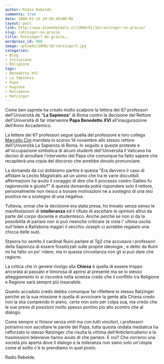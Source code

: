 ```yaml
---
author: Radio Rebelde
comments: true
date: 2008-01-16 20:50:44+00:00
layout: post
link: http://www.atomodelmale.it/2008/01/16/ratzinger-no-grazie/
slug: ratzinger-no-grazie
title: Ratzinger? No grazie….
wordpress_id: 908
image: uploads/2008/10/ratzinger3.jpg
categories:
- Blog
- Istruzione
- Religione
tags:
- Benedetto XVI
- La Sapienza
- Papa
- Ragione
- Ratisbona
- Ratzinger
---
```


Come ben saprete ha creato molto scalpore la lettera dei 67 professori dell'Università de "**La Sapienza**" di Roma contro la decisione del Rettore dell'Università di far intervenire **Papa Benedetto XVI** all'inaugurazione dell'Anno Accademico.

La lettere dei 67 professori segue quella del  professore e loro collega [Marcello Cini](http://www.aprileonline.info/5852/la-lettera-di-marcello-cini) mandata lo scorso 14 novembre allo stesso rettore dell'Università La Sapienza di Roma. In seguito a queste proteste e all'occupazione simbolica di alcuni studenti dell'Università il Vaticano ha deciso di annullare l'intervento del Papa che comunque ha fatto sapere che recapiterà una copia del discorso che avrebbe dovuto pronunciare.

La domanda da cui dobbiamo partire è questa "Era davvero il caso di affidare la Lectio Magistralis ad un uomo che tra le varie discutibili affermazioni ha avuto il coraggio di dire che Il processo contro Galileo fu ragionevole e giusto?" A questa domanda potrà rispondere solo il rettore, personalmente non riesco a trovare motivazioni ne a sostegno di una tesi positiva ne a sostegno di una negativa.

Tuttavia, ormai che la decisione era stata presa, ho trovato senza senso le manifestazioni di **intolleranza** ed il rifiuto di ascoltare le opinioni altrui da parte del corpo docente e studentesco. Anche perché se non si da la possibilità di parlare non si può neanche criticare (e vista l' ultima uscita sull'Islam a Ratisbona magari il vecchio Joseph ci avrebbe regalato una chicca delle sue).

Stasera ho sentito il cardinal  Ruini parlare al Tg2 che accusava i professori della Sapienza  di essere fossilizzati sulle proprie ideologie , e detto da Ruini mi ha fatto un po' ridere, ma in questa circostanza non gli si può dare che ragione.

La critica che in genere rivolgo alla **Chiesa** è quella di essere troppo ancorata al passato e timorosa di aprirsi al presente ma se lo stesso atteggiamento lo si riscontra nella scienza credo che il conflitto tra Religione e Ragione sarà sempre più insanabile.

Quanto accaduto credo debba comunque far riflettere lo stesso Ratzinger perché se la sua missione è quella di avvicinare la gente alla Chiesa credo non la stia compiendo in pieno, certo non solo per colpa sua, ma credo che le sue prese di posizioni molto spesso portino più allo scontro che al dialogo.

Come sempre si finisce senza vinti ma con tutti vincitori, i professori potranno non ascoltare le parole del Papa, tutta questa ondata mediatica ha rafforzato lo stesso Ratzinger che risulta la vittima dell'Anticlericalismo  e le trasmissioni televisive hanno avuto di che parlare. E noi? Che vorremo una società più aperta dove il dialogo e la tolleranza non siano solo un'utopia come al solito c'è lo prendiamo in quel posto.

Radio Rebelde.
